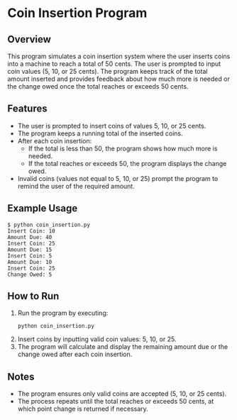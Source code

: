 # Coin Insertion Program

## Overview
This program simulates a coin insertion system where the user inserts coins into a machine to reach a total of 50 cents. The user is prompted to input coin values (5, 10, or 25 cents). The program keeps track of the total amount inserted and provides feedback about how much more is needed or the change owed once the total reaches or exceeds 50 cents.

## Features
- The user is prompted to insert coins of values 5, 10, or 25 cents.
- The program keeps a running total of the inserted coins.
- After each coin insertion:
  - If the total is less than 50, the program shows how much more is needed.
  - If the total reaches or exceeds 50, the program displays the change owed.
- Invalid coins (values not equal to 5, 10, or 25) prompt the program to remind the user of the required amount.

## Example Usage
```
$ python coin_insertion.py
Insert Coin: 10
Amount Due: 40
Insert Coin: 25
Amount Due: 15
Insert Coin: 5
Amount Due: 10
Insert Coin: 25
Change Owed: 5
```

## How to Run
1. Run the program by executing:
   ```
   python coin_insertion.py
   ```
2. Insert coins by inputting valid coin values: 5, 10, or 25.
3. The program will calculate and display the remaining amount due or the change owed after each coin insertion.

## Notes
- The program ensures only valid coins are accepted (5, 10, or 25 cents).
- The process repeats until the total reaches or exceeds 50 cents, at which point change is returned if necessary.
